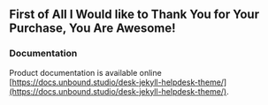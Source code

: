 

## First of All I Would like to Thank You for Your Purchase, You Are Awesome!

### Documentation
Product documentation is available online [https://docs.unbound.studio/desk-jekyll-helpdesk-theme/](https://docs.unbound.studio/desk-jekyll-helpdesk-theme/). 

